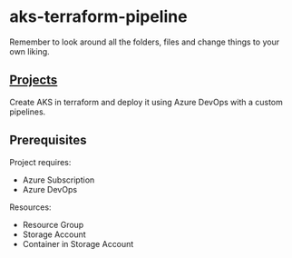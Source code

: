 # aks-terraform-pipeline

Remember to look around all the folders, files and change things to your own liking.

## [Projects](https://github.com/RustyTake-Off/projects)

Create AKS in terraform and deploy it using Azure DevOps with a custom pipelines.

## Prerequisites

Project requires:

* Azure Subscription
* Azure DevOps

Resources:

* Resource Group
* Storage Account
* Container in Storage Account
